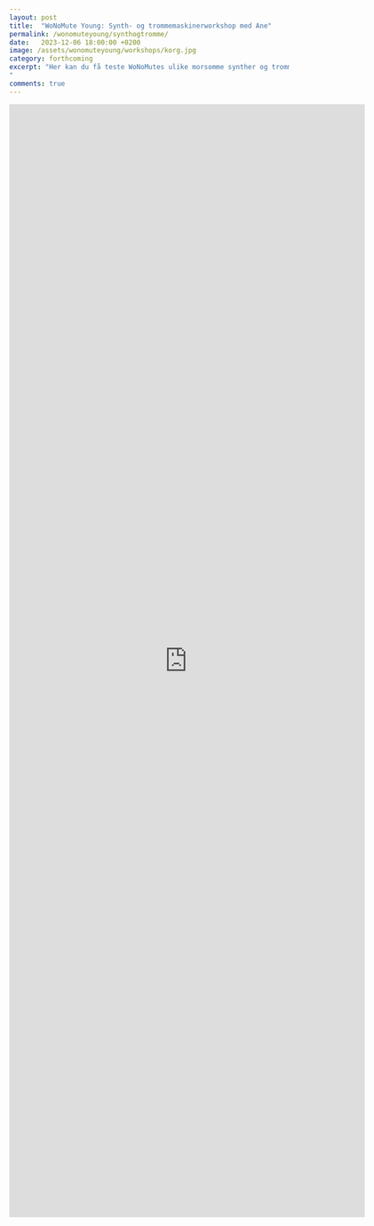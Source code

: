 ```yaml
---
layout: post
title:  "WoNoMute Young: Synth- og trommemaskinerworkshop med Ane"
permalink: /wonomuteyoung/synthogtromme/
date:   2023-12-06 18:00:00 +0200
image: /assets/wonomuteyoung/workshops/korg.jpg
category: forthcoming
excerpt: "Her kan du få teste WoNoMutes ulike morsomme synther og trommemaskiner, samt få en enkel innføring i disse slik at du kan lære mer på egenhånd. Vi har blant annet Korg Volca Keys og Korg Volca Beats. Det blir også tid til å jobbe med et kreativt prosjekt hvor vi bruker det vi har lært til å lage et lite lydstykke.
"
comments: true
---
```


<iframe src="https://docs.google.com/forms/d/e/1FAIpQLScoEHVG56tYcYWkrNXhK1u-sHtp4Z8Ci-UblVsdrJ1bpCHy1g/viewform?embedded=true" width="640" height="2003" frameborder="0" marginheight="0" marginwidth="0">Laster inn …</iframe>